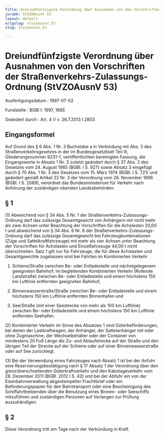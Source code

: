 ```yaml
---
Title: Dreiundfünfzigste Verordnung über Ausnahmen von den Vorschriften der Straßenverkehrs-Zulassungs-Ordnung
jurabk: StVZOAusnV 53
layout: default
origslug: stvzoausnv_53
slug: stvzoausnv_53

---
```


# Dreiundfünfzigste Verordnung über Ausnahmen von den Vorschriften der Straßenverkehrs-Zulassungs-Ordnung (StVZOAusnV 53)

Ausfertigungsdatum
:   1997-07-02

Fundstelle
:   BGBl I: 1997, 1665

Geändert durch
:   Art. 4 V v. 26.7.2013 I 2803



## Eingangsformel

Auf Grund des § 6 Abs. 1 Nr. 3 Buchstabe a in Verbindung mit Abs. 3 des Straßenverkehrsgesetzes in der im Bundesgesetzblatt Teil III, Gliederungsnummer 9231-1, veröffentlichten bereinigten Fassung, die Eingangsworte in Absatz 1 Nr. 3 zuletzt geändert durch § 37 Abs. 2 des Gesetzes vom 24. August 1965 (BGBl. I S. 927) sowie Absatz 3 eingefügt durch § 70 Abs. 1 Nr. 3 des Gesetzes vom 15. März 1974 (BGBl. I S. 721) und geändert gemäß Artikel 22 Nr. 3 der Verordnung vom 26. November 1986 (BGBl. I S. 2089), verordnet das Bundesministerium für Verkehr nach Anhörung der zuständigen obersten Landesbehörden:


## § 1

(1) Abweichend von § 34 Abs. 5 Nr. 1 der Straßenverkehrs-Zulassungs-Ordnung darf das zulässige Gesamtgewicht von Anhängern mit nicht mehr als zwei Achsen unter Beachtung der Vorschriften für die Achslasten 20,00 t und abweichend von § 34 Abs. 6 Nr. 6 der Straßenverkehrs-Zulassungs-Ordnung darf das zulässige Gesamtgewicht bei Fahrzeugkombinationen (Züge und Sattelkraftfahrzeuge) mit mehr als vier Achsen unter Beachtung der Vorschriften für Achslasten und Einzelfahrzeuge 44,00 t nicht überschreiten. Satz 1 gilt nur für Fahrzeuge, die für diese Achslasten und Gesamtgewichte zugelassen sind bei Fahrten im Kombinierten Verkehr

1.  Schiene/Straße zwischen Be- oder Entladestelle und nächstgelegenem geeigneten Bahnhof; im begleitenden Kombinierten Verkehr (Rollende Landstraße) zwischen Be- oder Entladestelle und einem höchstens 150 km Luftlinie entfernten geeigneten Bahnhof,


2.  Binnenwasserstraße/Straße zwischen Be- oder Entladestelle und einem höchstens 150 km Luftlinie entfernten Binnenhafen und


3.  See/Straße (mit einer Seestrecke von mehr als 100 km Luftlinie) zwischen Be- oder Entladestelle und einem höchstens 150 km Luftlinie entfernten Seehafen.




(2) Kombinierter Verkehr im Sinne des Absatzes 1 sind Güterbeförderungen, bei denen der Lastkraftwagen, der Anhänger, der Sattelanhänger mit oder ohne Zugmaschine, der Wechselbehälter oder der Container von mindestens 20 Fuß Länge die Zu- und Ablaufstrecke auf der Straße und den übrigen Teil der Strecke auf der Schiene oder auf einer Binnenwasserstraße oder auf See zurücklegt.

(3) Bei der Verwendung eines Fahrzeuges nach Absatz 1 ist bei der Anfuhr eine Reservierungsbestätigung nach § 17 Absatz 1 der Verordnung über den grenzüberschreitenden Güterkraftverkehr und den Kabotageverkehr vom 28. Dezember 2011 (BGBl. 2012 I S. 42) und bei der Abfuhr ein von der Eisenbahnverwaltung abgestempelter Frachtbrief oder ein Beförderungspapier für den Bahntransport oder eine Bescheinigung des Schiffahrttreibenden über die Benutzung eines Binnen- oder Seeschiffs mitzuführen und zuständigen Personen auf Verlangen zur Prüfung auszuhändigen.


## § 2

Diese Verordnung tritt am Tage nach der Verkündung in Kraft.


